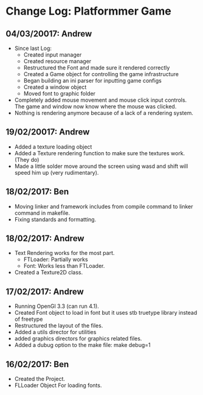 # Change Log: Platformmer Game

## 04/03/20017: Andrew
* Since last Log:
  * Created input manager
  * Created resource manager
  * Restructured the Font and made sure it rendered correctly
  * Created a Game object for controlling the game infrastructure
  * Began building an ini parser for inputting game configs
  * Created a window object
  * Moved font to graphic folder
* Completely added mouse movement and mouse click input controls. The game and window now know where the mouse was clicked.
* Nothing is rendering anymore because of a lack of a rendering system.

## 19/02/20017: Andrew
* Added a texture loading object
* Added a Texture rendering function to make sure the textures work. (They do)
* Made a little solder move around the screen using wasd and shift will speed him up (very 	 rudimentary).

## 18/02/2017: Ben
* Moving linker and framework includes from compile command to linker command in
  makefile.
* Fixing standards and formatting.

## 18/02/2017: Andrew
* Text Rendering works for the most part.
  * FTLoader: Partially works
  * Font: Works less than FTLoader.
* Created a Texture2D class.

## 17/02/2017: Andrew
* Running OpenGl 3.3 (can run 4.1).
* Created Font object to load in font but it uses stb truetype library instead of freetype
* Restructured the layout of the files.
* Added a utils director for utilities
* added graphics directors for graphics related files.
* Added a dubug option to the make file: make debug=1

## 16/02/2017: Ben
* Created the Project.
* FLLoader Object For loading fonts.
